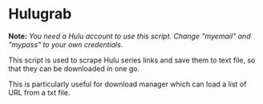 # Hulugrab

**Note:** *You need a Hulu account to use this script. Change "myemail" and "mypass" to your own credentials.*

This script is used to scrape Hulu series links and save them to text file, so that they can be downloaded in one go. 

This is particularly useful for download manager which can load a list of URL from a txt file.

